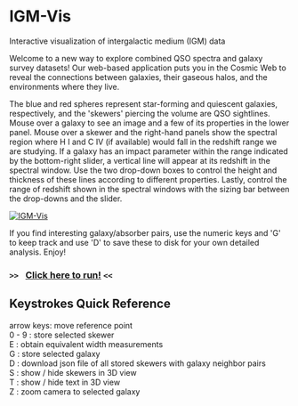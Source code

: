 # IGM-Vis
Interactive visualization of intergalactic medium (IGM) data

Welcome to a new way to explore combined QSO spectra and galaxy survey datasets!  Our web-based
application puts you in the Cosmic Web to reveal the connections between galaxies, their gaseous
halos, and the environments where they live.

The blue and red spheres represent star-forming and quiescent galaxies, respectively, and the
'skewers' piercing the volume are QSO sightlines.  Mouse over a galaxy to see an image and a few
of its properties in the lower panel.  Mouse over a skewer and the right-hand panels show the spectral
region where H I and C IV (if available) would fall in the redshift range we are studying.  If a
galaxy has an impact parameter within the range indicated by the bottom-right slider, a
vertical line will appear at its redshift in the spectral window.  Use the two drop-down boxes to
control the height and thickness of these lines according to different properties.  Lastly, control
the range of redshift shown in the spectral windows with the sizing bar between the drop-downs and
the slider.

[![IGM-Vis](http://img.youtube.com/vi/3ZVaExEVZOk/0.jpg)](https://www.youtube.com/watch?v=3ZVaExEVZOk "IGM-Vis")

If you find interesting galaxy/absorber pairs, use the numeric keys and 'G' to keep track and use
'D' to save these to disk for your own detailed analysis.  Enjoy!

### `>> ` [Click here to run!](https://igm-vis.github.io/igm-vis/intergalactic.html) `<<`

## Keystrokes Quick Reference<br/>
arrow keys: move reference point<br/>
0 - 9 : store selected skewer<br/>
E : obtain equivalent width measurements<br/>
G : store selected galaxy<br/>
D : download json file of all stored skewers with galaxy neighbor pairs<br/>
S : show / hide skewers in 3D view  <br/>
T : show / hide text in 3D view  <br/>
Z : zoom camera to selected galaxy <br/>
